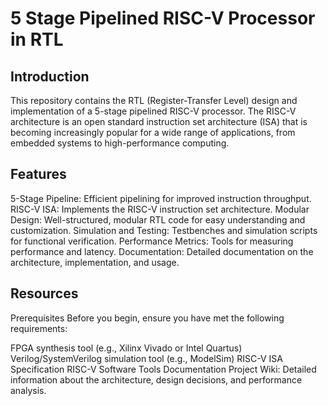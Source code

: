 # 5 Stage Pipelined RISC-V Processor in RTL

## Introduction
This repository contains the RTL (Register-Transfer Level) design and implementation of a 5-stage pipelined RISC-V processor. The RISC-V architecture is an open standard instruction set architecture (ISA) that is becoming increasingly popular for a wide range of applications, from embedded systems to high-performance computing.

## Features
5-Stage Pipeline: Efficient pipelining for improved instruction throughput.
RISC-V ISA: Implements the RISC-V instruction set architecture.
Modular Design: Well-structured, modular RTL code for easy understanding and customization.
Simulation and Testing: Testbenches and simulation scripts for functional verification.
Performance Metrics: Tools for measuring performance and latency.
Documentation: Detailed documentation on the architecture, implementation, and usage.

## Resources
Prerequisites
Before you begin, ensure you have met the following requirements:

FPGA synthesis tool (e.g., Xilinx Vivado or Intel Quartus)
Verilog/SystemVerilog simulation tool (e.g., ModelSim)
RISC-V ISA Specification
RISC-V Software Tools
Documentation
Project Wiki: Detailed information about the architecture, design decisions, and performance analysis.
